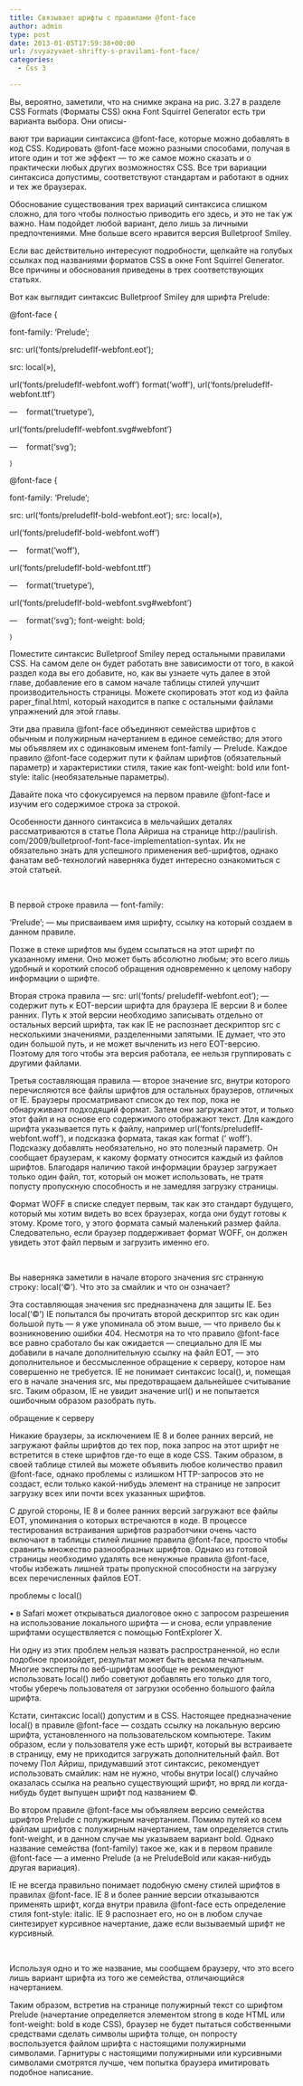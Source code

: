 ```yaml
---
title: Связывает шрифты с правилами @font-face
author: admin
type: post
date: 2013-01-05T17:59:38+00:00
url: /svyazyvaet-shrifty-s-pravilami-font-face/
categories:
  - Css 3

---
```

Вы, вероятно, заметили, что на снимке экрана на рис. 3.27 в разделе CSS Formats (Форматы CSS) окна Font Squirrel Generator есть три варианта выбора. Они описы-

вают три вариации синтаксиса @font-face, которые можно добавлять в код CSS. Кодировать @font-face можно разными способами, получая в итоге один и тот же эффект — то же самое можно сказать и о практически любых других возможностях CSS. Все три вариации синтаксиса допустимы, соответствуют стандартам и работают в одних и тех же браузерах.

Обоснование существования трех вариаций синтаксиса слишком сложно, для того чтобы полностью приводить его здесь, и это не так уж важно. Нам подойдет любой вариант, дело лишь за личными предпочтениями. Мне больше всего нравится версия Bulletproof Smiley.

<div>
  <p>
    Если вас действительно интересуют подробности, щелкайте на голубых ссылках под названиями форматов CSS в окне Font Squirrel Generator. Все причины и обоснования приведены в трех соответствующих статьях.
  </p>
  
  <p>
    Вот как выглядит синтаксис Bulletproof Smiley для шрифта Prelude:
  </p>
  
  <p>
    @font-face {
  </p>
  
  <p>
    font-family: &#8216;Prelude&#8217;;
  </p>
  
  <p>
    src: url(&#8216;fonts/preludeflf-webfont.eot&#8217;);
  </p>
  
  <p>
    src: local(&#187;),
  </p>
  
  <p>
    url(&#8216;fonts/preludeflf-webfont.woff&#8217;) format(&#8216;woff&#8217;), url(&#8216;fonts/preludeflf-webfont.ttf&#8217;)
  </p>
  
  <p>
    &#8212;    format(&#8216;truetype&#8217;),
  </p>
  
  <p>
    url(&#8216;fonts/preludeflf-webfont.svg#webfont&#8217;)
  </p>
  
  <p>
    &#8212;    format(&#8216;svg&#8217;);
  </p>
  
  <p>
    <sup>}</sup>
  </p>
  
  <p>
    @font-face {
  </p>
  
  <p>
    font-family: &#8216;Prelude&#8217;;
  </p>
  
  <p>
    src: url(&#8216;fonts/preludeflf-bold-webfont.eot&#8217;); src: local(&#187;),
  </p>
  
  <p>
    url(&#8216;fonts/preludeflf-bold-webfont.woff&#8217;)
  </p>
  
  <p>
    &#8212;    format(&#8216;woff&#8217;),
  </p>
  
  <p>
    url(&#8216;fonts/preludeflf-bold-webfont.ttf&#8217;)
  </p>
  
  <p>
    &#8212;    format(&#8216;truetype&#8217;),
  </p>
  
  <p>
    url(&#8216;fonts/preludeflf-bold-webfont.svg#webfont&#8217;)
  </p>
  
  <p>
    &#8212;    format(&#8216;svg&#8217;); font-weight: bold;
  </p>
  
  <p>
    <sup>}</sup>
  </p>
  
  <p>
    Поместите синтаксис Bulletproof Smiley перед остальными правилами CSS. На самом деле он будет работать вне зависимости от того, в какой раздел кода вы его добавите, но, как вы узнаете чуть далее в этой главе, добавление его в самом начале таблицы стилей улучшит производительность страницы. Можете скопировать этот код из файла paper_final.html, который находится в папке с остальными файлами упражнений для этой главы.
  </p>
  
  <p>
    Эти два правила @font-face объединяют семейства шрифтов с обычным и полужирным начертанием в единое семейство; для этого мы объявляем их с одинаковым именем font-family — Prelude. Каждое правило @font-face содержит пути к файлам шрифтов (обязательный параметр) и характеристики стиля, такие как font-weight: bold или font-style: italic (необязательные параметры).
  </p>
  
  <p>
    Давайте пока что сфокусируемся на первом правиле @font-face и изучим его содержимое строка за строкой.
  </p>
  
  <div>
    <p>
      Особенности данного синтаксиса в мельчайших деталях рассматриваются в статье Пола Айриша на странице http://paulirish. com/2009/bulletproof-font-face-implementation-syntax. Их не обязательно знать для успешного применения веб-шрифтов, однако фанатам веб-технологий наверняка будет интересно ознакомиться с этой статьей.
    </p>
  </div>
  
  <p>
    &nbsp;
  </p>
  
  <p>
    В первой строке правила — font-family:
  </p>
  
  <p>
    &#8216;Prelude&#8217;; — мы присваиваем имя шрифту, ссылку на который создаем в данном правиле.
  </p>
  
  <p>
    Позже в стеке шрифтов мы будем ссылаться на этот шрифт по указанному имени. Оно может быть абсолютно любым; это всего лишь удобный и короткий способ обращения одновременно к целому набору информации о шрифте.
  </p>
  
  <p>
    Вторая строка правила — src: url(&#8216;fonts/ preludeflf-webfont.eot&#8217;); — содержит путь к EOT-версии шрифта для браузера IE версии 8 и более ранних. Путь к этой версии необходимо записывать отдельно от остальных версий шрифта, так как IE не распознает дескриптор src с несколькими значениями, разделенными запятыми. IE думает, что это один большой путь, и не может вычленить из него EOT-версию. Поэтому для того чтобы эта версия работала, ее нельзя группировать с другими файлами.
  </p>
  
  <p>
    Третья составляющая правила — второе значение src, внутри которого перечисляются все файлы шрифтов для остальных браузеров, отличных от IE. Браузеры просматривают список до тех пор, пока не обнаруживают подходящий формат. Затем они загружают этот, и только этот файл и на основе его содержимого отображают текст. Для каждого шрифта указывается путь к файлу, например url(&#8216;fonts/preludeflf-webfont.woff&#8217;), и подсказка формата, такая как format (&#8216; woff&#8217;). Подсказку добавлять необязательно, но это полезный параметр. Он сообщает браузерам, к какому формату относится каждый из файлов шрифтов. Благодаря наличию такой информации браузер загружает только один файл, тот, который он может использовать, не тратя попусту пропускную способность и не замедляя загрузку страницы.
  </p>
  
  <div>
    <p>
      Формат WOFF в списке следует первым, так как это стандарт будущего, который мы хотим видеть во всех браузерах, когда они будут готовы к этому. Кроме того, у этого формата самый маленький размер файла. Следовательно, если браузер поддерживает формат WOFF, он должен увидеть этот файл первым и загрузить именно его.
    </p>
  </div>
  
  <p>
    &nbsp;
  </p>
  
  <p>
    Вы наверняка заметили в начале второго значения src странную строку: local(&#8216;©&#8217;). Что это за смайлик и что он означает?
  </p>
  
  <p>
    Эта составляющая значения src предназначена для защиты IE. Без local(&#8216;©&#8217;) IE попытался бы прочитать второй дескриптор src как один большой путь — я уже упоминала об этом выше, — что привело бы к возникновению ошибки 404. Несмотря на то что правило @font-face все равно сработало бы как ожидается — специально для IE мы добавили в начале дополнительную ссылку на файл EOT, — это дополнительное и бессмысленное обращение к серверу, которое нам совершенно не требуется. IE не понимает синтаксис local(), и, помещая его в начале значения src, мы предотвращаем дальнейшее считывание src. Таким образом, IE не увидит значение url() и не попытается ошибочным образом разобрать путь.
  </p>
  
  <p>
    обращение к серверу
  </p>
  
  <p>
    Никакие браузеры, за исключением IE 8 и более ранних версий, не загружают файлы шрифтов до тех пор, пока запрос на этот шрифт не встретится в стеке шрифтов где-то еще в коде CSS. Таким образом, в своей таблице стилей вы можете объявить любое количество правил @font-face, однако проблемы с излишком HTTP-запросов это не создаст, если только какой-нибудь элемент на странице не запросит загрузку всех или почти всех указанных шрифтов.
  </p>
  
  <p>
    С другой стороны, IE 8 и более ранних версий загружают все файлы EOT, упоминания о которых встречаются в коде. В процессе тестирования встраивания шрифтов разработчики очень часто включают в таблицы стилей лишние правила @font-face, просто чтобы сравнить множество разнообразных шрифтов. Однако из готовой страницы необходимо удалять все ненужные правила @font-face, чтобы избежать лишней траты пропускной способности на загрузку всех перечисленных файлов EOT.
  </p>
  
  <p>
    проблемы с local()
  </p>
  
  <p>
    • в Safari может открываться диалоговое окно с запросом разрешения на использование локального шрифта — и снова, если управление шрифтами осуществляется с помощью FontExplorer X.
  </p>
  
  <p>
    Ни одну из этих проблем нельзя назвать распространенной, но если подобное произойдет, результат может быть весьма печальным. Многие эксперты по веб-шрифтам вообще не рекомендуют использовать local() либо советуют добавлять его только для того, чтобы уберечь пользователя от загрузки особенно большого файла шрифта.
  </p>
  
  <p>
    Кстати, синтаксис local() допустим и в CSS. Настоящее предназначение local() в правиле @font-face — создать ссылку на локальную версию шрифта, установленного на пользовательском компьютере. Таким образом, если у пользователя уже есть шрифт, который вы встраиваете в страницу, ему не приходится загружать дополнительный файл. Вот почему Пол Айриш, придумавший этот синтаксис, рекомендует использовать смайлик: нам не нужно, чтобы внутри local() случайно оказалась ссылка на реально существующий шрифт, но вряд ли когда-нибудь будет выпущен шрифт под названием ©.
  </p>
  
  <p>
    Во втором правиле @font-face мы объявляем версию семейства шрифтов Prelude с полужирным начертанием. Помимо путей ко всем файлам шрифтов с полужирным начертанием, там определяется стиль font-weight, и в данном случае мы указываем вариант bold. Однако название семейства (font-family) такое же, как и в первом правиле @font-face — а именно Prelude (а не PreludeBold или какая-нибудь другая вариация).
  </p>
  
  <div>
    <p>
      IE не всегда правильно понимает подобную смену стилей шрифтов в правилах @font-face. IE 8 и более ранние версии отказываются применять шрифт, когда внутри правила @font-face есть определение стиля font-style: italic. IE 9 распознает его, но он в любом случае синтезирует курсивное начертание, даже если вызываемый шрифт не курсивный.
    </p>
  </div>
  
  <p>
    &nbsp;
  </p>
  
  <p>
    Используя одно и то же название, мы сообщаем браузеру, что это всего лишь вариант шрифта из того же семейства, отличающийся начертанием.
  </p>
  
  <p>
    Таким образом, встретив на странице полужирный текст со шрифтом Prelude (начертание определяется элементом strong в коде HTML или font-weight: bold в коде CSS), браузер не будет пытаться собственными средствами сделать символы шрифта толще, он попросту воспользуется файлом шрифта с настоящими полужирными символами. Гарнитуры с настоящими полужирными или курсивными символами смотрятся лучше, чем попытка браузера имитировать подобное написание.
  </p>
</div>